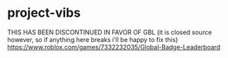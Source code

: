 # project-vibs
THIS HAS BEEN DISCONTINUED IN FAVOR OF GBL (it is closed source however, so if anything here breaks i'll be happy to fix this)
https://www.roblox.com/games/7332232035/Global-Badge-Leaderboard
